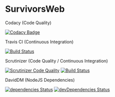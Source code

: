 # SurvivorsWeb

Codacy (Code Quality)

[![Codacy Badge](https://api.codacy.com/project/badge/Grade/058b429325d94cee9866259b658e1efd)](https://www.codacy.com/app/arnaudflaesch/SurvivorsWeb?utm_source=github.com&amp;utm_medium=referral&amp;utm_content=ArnaudFlaesch/SurvivorsWeb&amp;utm_campaign=Badge_Grade)

Travis CI (Continuous Integration)

[![Build Status](https://travis-ci.org/ArnaudFlaesch/SurvivorsWeb.svg?branch=master)](https://travis-ci.org/ArnaudFlaesch/SurvivorsWeb)

Scrutinizer (Code Quality / Continuous Integration)

[![Scrutinizer Code Quality](https://scrutinizer-ci.com/g/ArnaudFlaesch/SurvivorsWeb/badges/quality-score.png?b=master)](https://scrutinizer-ci.com/g/ArnaudFlaesch/SurvivorsWeb/?branch=master)
[![Build Status](https://scrutinizer-ci.com/g/ArnaudFlaesch/SurvivorsWeb/badges/build.png?b=master)](https://scrutinizer-ci.com/g/ArnaudFlaesch/SurvivorsWeb/build-status/master)

DavidDM (NodeJS Dependencies)

[![dependencies Status](https://david-dm.org/ArnaudFlaesch/SurvivorsWeb/status.svg)](https://david-dm.org/ArnaudFlaesch/SurvivorsWeb)
[![devDependencies Status](https://david-dm.org/ArnaudFlaesch/SurvivorsWeb/dev-status.svg)](https://david-dm.org/ArnaudFlaesch/SurvivorsWeb?type=dev)